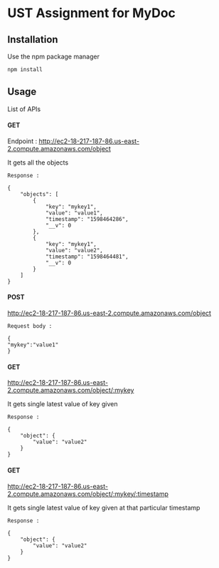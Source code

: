 # UST Assignment for MyDoc


## Installation

Use the npm package manager 

```bash
npm install 
```

## Usage

List of APIs

 ####  GET 

Endpoint : http://ec2-18-217-187-86.us-east-2.compute.amazonaws.com/object 

  It gets all the objects

```
Response :

{
    "objects": [
        {
            "key": "mykey1",
            "value": "value1",
            "timestamp": "1598464286",
            "__v": 0
        },
        {
            "key": "mykey1",
            "value": "value2",
            "timestamp": "1598464481",
            "__v": 0
        }
    ]
}

```

 #### POST

http://ec2-18-217-187-86.us-east-2.compute.amazonaws.com/object 

```
Request body :

{
"mykey":"value1"
}

```

 #### GET

http://ec2-18-217-187-86.us-east-2.compute.amazonaws.com/object/:mykey

It gets single latest value of key given

```
Response :

{
    "object": {
        "value": "value2"
    }
}

```

 #### GET

http://ec2-18-217-187-86.us-east-2.compute.amazonaws.com/object/:mykey/:timestamp 

It gets single latest value of key given at that particular timestamp

```
Response :

{
    "object": {
        "value": "value2"
    }
}

```

